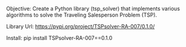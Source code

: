 Objective:
Create a Python library (tsp_solver) that implements various algorithms to solve the Traveling Salesperson Problem (TSP).

Library Url: 
https://pypi.org/project/TSPsolver-RA-007/0.1.0/

Install:
pip install TSPsolver-RA-007==0.1.0
